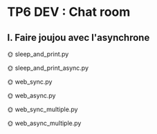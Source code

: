 # TP6 DEV : Chat room

## I. Faire joujou avec l'asynchrone

🌞 sleep_and_print.py

🌞 sleep_and_print_async.py

🌞 web_sync.py

🌞 web_async.py

🌞 web_sync_multiple.py

🌞 web_async_multiple.py